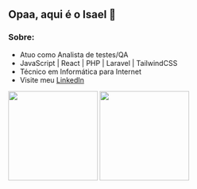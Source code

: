 ## Opaa, aqui é o Isael 👋

### Sobre:
- Atuo como Analista de testes/QA
- JavaScript | React | PHP | Laravel | TailwindCSS
- Técnico em Informática para Internet
- Visite meu <a href="https://www.linkedin.com/in/isaelsoares/">LinkedIn</a>
  
<div>
  <img height=180 src="https://github-readme-stats.vercel.app/api/top-langs/?username=isaelsoares&layout=compact&theme=tokyonight">
  <img height=180 src="https://github-readme-stats.vercel.app/api?username=isaelsoares&theme=tokyonight" />
</div>

<!--
**isaelsoares/isaelsoares** is a ✨ _special_ ✨ repository because its `README.md` (this file) appears on your GitHub profile.

Here are some ideas to get you started:

- 🔭 I’m currently working on ...
- 🌱 I’m currently learning ...
- 👯 I’m looking to collaborate on ...
- 🤔 I’m looking for help with ...
- 💬 Ask me about ...
- 📫 How to reach me: ...
- 😄 Pronouns: ...
- ⚡ Fun fact: ...
-->
